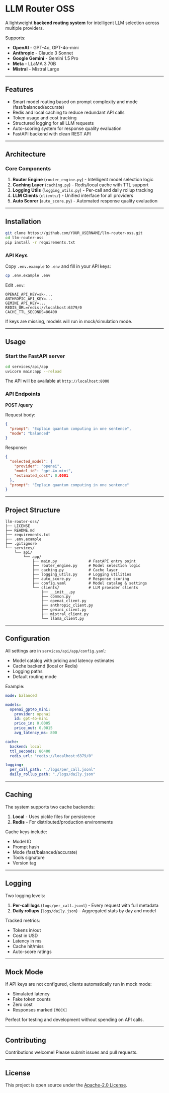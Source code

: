# LLM Router OSS

A lightweight **backend routing system** for intelligent LLM selection across multiple providers.

Supports:
- **OpenAI** - GPT-4o, GPT-4o-mini
- **Anthropic** - Claude 3 Sonnet
- **Google Gemini** - Gemini 1.5 Pro
- **Meta** - LLaMA 3 70B
- **Mistral** - Mistral Large

---

## Features

- Smart model routing based on prompt complexity and mode (fast/balanced/accurate)
- Redis and local caching to reduce redundant API calls
- Token usage and cost tracking
- Structured logging for all LLM requests
- Auto-scoring system for response quality evaluation
- FastAPI backend with clean REST API

---

## Architecture

### Core Components

1. **Router Engine** (`router_engine.py`) - Intelligent model selection logic
2. **Caching Layer** (`caching.py`) - Redis/local cache with TTL support
3. **Logging Utils** (`logging_utils.py`) - Per-call and daily rollup tracking
4. **LLM Clients** (`clients/`) - Unified interface for all providers
5. **Auto Scorer** (`auto_score.py`) - Automated response quality evaluation

---

## Installation

```bash
git clone https://github.com/YOUR_USERNAME/llm-router-oss.git
cd llm-router-oss
pip install -r requirements.txt
```

### API Keys

Copy `.env.example` to `.env` and fill in your API keys:

```bash
cp .env.example .env
```

Edit `.env`:

```env
OPENAI_API_KEY=sk-...
ANTHROPIC_API_KEY=...
GEMINI_API_KEY=...
REDIS_URL=redis://localhost:6379/0
CACHE_TTL_SECONDS=86400
```

If keys are missing, models will run in mock/simulation mode.

---

## Usage

### Start the FastAPI server

```bash
cd services/api/app
uvicorn main:app --reload
```

The API will be available at `http://localhost:8000`

### API Endpoints

**POST /query**

Request body:
```json
{
  "prompt": "Explain quantum computing in one sentence",
  "mode": "balanced"
}
```

Response:
```json
{
  "selected_model": {
    "provider": "openai",
    "model_id": "gpt-4o-mini",
    "estimated_cost": 0.0001
  },
  "prompt": "Explain quantum computing in one sentence"
}
```

---

## Project Structure

```
llm-router-oss/
├── LICENSE
├── README.md
├── requirements.txt
├── .env.example
├── .gitignore
└── services/
    └── api/
        └── app/
            ├── main.py              # FastAPI entry point
            ├── router_engine.py     # Model selection logic
            ├── caching.py           # Cache layer
            ├── logging_utils.py     # Logging utilities
            ├── auto_score.py        # Response scoring
            ├── config.yaml          # Model catalog & settings
            └── clients/             # LLM provider clients
                ├── __init__.py
                ├── common.py
                ├── openai_client.py
                ├── anthropic_client.py
                ├── gemini_client.py
                ├── mistral_client.py
                └── llama_client.py
```

---

## Configuration

All settings are in `services/api/app/config.yaml`:

- Model catalog with pricing and latency estimates
- Cache backend (local or Redis)
- Logging paths
- Default routing mode

Example:

```yaml
mode: balanced

models:
  openai_gpt4o_mini:
    provider: openai
    id: gpt-4o-mini
    price_in: 0.0005
    price_out: 0.0015
    avg_latency_ms: 800

cache:
  backend: local
  ttl_seconds: 86400
  redis_url: "redis://localhost:6379/0"

logging:
  per_call_path: "./logs/per_call.jsonl"
  daily_rollup_path: "./logs/daily.json"
```

---

## Caching

The system supports two cache backends:

1. **Local** - Uses pickle files for persistence
2. **Redis** - For distributed/production environments

Cache keys include:
- Model ID
- Prompt hash
- Mode (fast/balanced/accurate)
- Tools signature
- Version tag

---

## Logging

Two logging levels:

1. **Per-call logs** (`logs/per_call.jsonl`) - Every request with full metadata
2. **Daily rollups** (`logs/daily.json`) - Aggregated stats by day and model

Tracked metrics:
- Tokens in/out
- Cost in USD
- Latency in ms
- Cache hit/miss
- Auto-score ratings

---

## Mock Mode

If API keys are not configured, clients automatically run in mock mode:
- Simulated latency
- Fake token counts
- Zero cost
- Responses marked `[MOCK]`

Perfect for testing and development without spending on API calls.

---

## Contributing

Contributions welcome! Please submit issues and pull requests.

---

## License

This project is open source under the [Apache-2.0 License](LICENSE).

